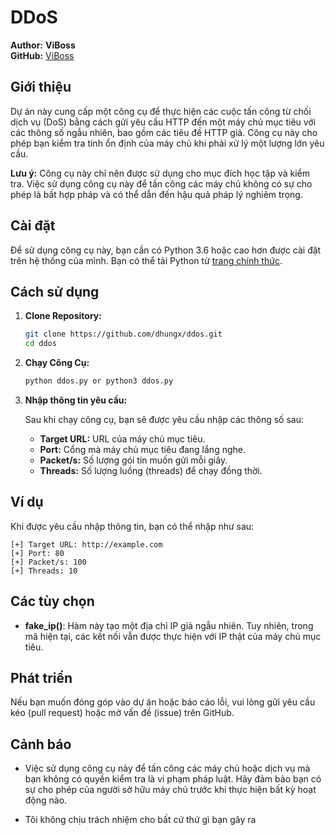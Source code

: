 # DDoS

**Author:** __ViBoss__  
**GitHub:** [ViBoss](https://github.com/dhungx)

## Giới thiệu

Dự án này cung cấp một công cụ để thực hiện các cuộc tấn công từ chối dịch vụ (DoS) bằng cách gửi yêu cầu HTTP đến một máy chủ mục tiêu với các thông số ngẫu nhiên, bao gồm các tiêu đề HTTP giả. Công cụ này cho phép bạn kiểm tra tính ổn định của máy chủ khi phải xử lý một lượng lớn yêu cầu.

**Lưu ý:** Công cụ này chỉ nên được sử dụng cho mục đích học tập và kiểm tra. Việc sử dụng công cụ này để tấn công các máy chủ không có sự cho phép là bất hợp pháp và có thể dẫn đến hậu quả pháp lý nghiêm trọng.

## Cài đặt

Để sử dụng công cụ này, bạn cần có Python 3.6 hoặc cao hơn được cài đặt trên hệ thống của mình. Bạn có thể tải Python từ [trang chính thức](https://www.python.org/).

## Cách sử dụng

1. **Clone Repository:**

   ```bash
   git clone https://github.com/dhungx/ddos.git
   cd ddos
   ```

2. **Chạy Công Cụ:**

   ```bash
   python ddos.py or python3 ddos.py
   ```

3. **Nhập thông tin yêu cầu:**

   Sau khi chạy công cụ, bạn sẽ được yêu cầu nhập các thông số sau:
   
   - **Target URL:** URL của máy chủ mục tiêu.
   - **Port:** Cổng mà máy chủ mục tiêu đang lắng nghe.
   - **Packet/s:** Số lượng gói tin muốn gửi mỗi giây.
   - **Threads:** Số lượng luồng (threads) để chạy đồng thời.

## Ví dụ

Khi được yêu cầu nhập thông tin, bạn có thể nhập như sau:

```
[+] Target URL: http://example.com
[+] Port: 80
[+] Packet/s: 100
[+] Threads: 10
```

## Các tùy chọn

- **fake_ip()**: Hàm này tạo một địa chỉ IP giả ngẫu nhiên. Tuy nhiên, trong mã hiện tại, các kết nối vẫn được thực hiện với IP thật của máy chủ mục tiêu.

## Phát triển

Nếu bạn muốn đóng góp vào dự án hoặc báo cáo lỗi, vui lòng gửi yêu cầu kéo (pull request) hoặc mở vấn đề (issue) trên GitHub.

## Cảnh báo

- Việc sử dụng công cụ này để tấn công các máy chủ hoặc dịch vụ mà bạn không có quyền kiểm tra là vi phạm pháp luật. Hãy đảm bảo bạn có sự cho phép của người sở hữu máy chủ trước khi thực hiện bất kỳ hoạt động nào.

- Tôi không chịu trách nhiệm cho bất cứ thứ gì bạn gây ra 

